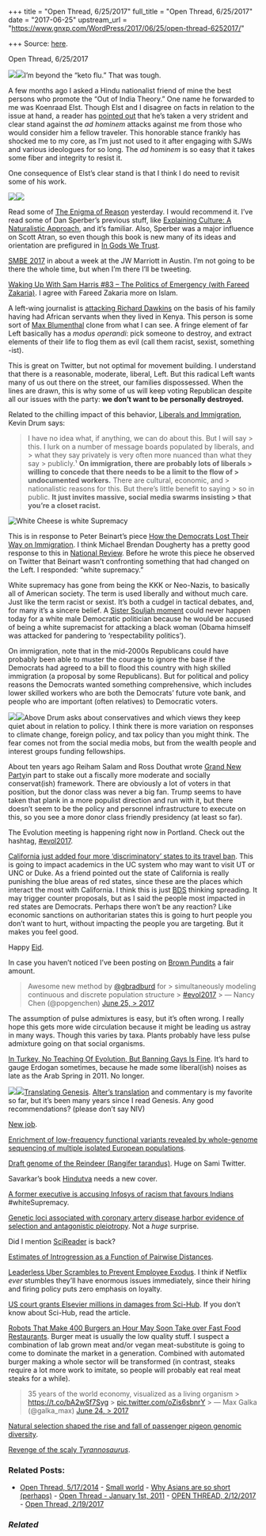 +++
title = "Open Thread, 6/25/2017"
full_title = "Open Thread, 6/25/2017"
date = "2017-06-25"
upstream_url = "https://www.gnxp.com/WordPress/2017/06/25/open-thread-6252017/"

+++
Source: [here](https://www.gnxp.com/WordPress/2017/06/25/open-thread-6252017/).

Open Thread, 6/25/2017

[![](https://i0.wp.com/www.brownpundits.com/wp-content/uploads/2017/06/download-40.jpeg?resize=180%2C280)![](https://i0.wp.com/www.brownpundits.com/wp-content/uploads/2017/06/download-40.jpeg?resize=180%2C280)](https://www.amazon.com/exec/obidos/ASIN/B018TVABDM/geneexpressio-20)I’m beyond the “keto flu.” That was tough.

A few months ago I asked a Hindu nationalist friend of mine the best persons who promote the “Out of India Theory.” One name he forwarded to me was Koenraad Elst. Though Elst and I disagree on facts in relation to the issue at hand, a reader has [pointed out](http://www.pragyata.com/mag/genetics-and-the-aryan-invasion-debate-367) that he’s taken a very strident and clear stand against the *ad hominem* attacks against me from those who would consider him a fellow traveler. This honorable stance frankly has shocked me to my core, as I’m just not used to it after engaging with SJWs and various ideologues for so long. The *ad hominem* is so easy that it takes some fiber and integrity to resist it.

One consequence of Elst’s clear stand is that I think I do need to revisit some of his work.

[![](https://i0.wp.com/www.gnxp.com/WordPress/wp-content/uploads/2017/06/download-41.jpeg?resize=183%2C276)![](https://i0.wp.com/www.gnxp.com/WordPress/wp-content/uploads/2017/06/download-41.jpeg?resize=183%2C276)](https://www.amazon.com/exec/obidos/ASIN/B06XWFM3PP/geneexpressio-20)

Read some of [The Enigma of Reason](https://www.amazon.com/exec/obidos/ASIN/B06XWFM3PP/geneexpressio-20) yesterday. I would recommend it. I’ve read some of Dan Sperber’s previous stuff, like [Explaining Culture: A Naturalistic Approach](https://www.amazon.com/exec/obidos/ASIN/0631200452/geneexpressio-20), and it’s familiar. Also, Sperber was a major influence on Scott Atran, so even though this book is new many of its ideas and orientation are prefigured in [In Gods We Trust](https://www.amazon.com/exec/obidos/ASIN/0195149300/geneexpressio-20).

[SMBE 2017](http://www.smbe2017.org/) in about a week at the JW Marriott in Austin. I’m not going to be there the whole time, but when I’m there I’ll be tweeting.

[Waking Up With Sam Harris \#83 – The Politics of Emergency (with Fareed Zakaria)](https://www.youtube.com/watch?v=ciwRt_ExAlk). I agree with Fareed Zakaria more on Islam.

A left-wing journalist is [attacking Richard Dawkins](https://twitter.com/BenjaminNorton/status/878494280637194240) on the basis of his family having had African servants when they lived in Kenya. This person is some sort of [Max Blumenthal](https://en.wikipedia.org/wiki/Max_Blumenthal) clone from what I can see. A fringe element of far Left basically has a *modus operandi*: pick someone to destroy, and extract elements of their life to flog them as evil (call them racist, sexist, something -ist).

This is great on Twitter, but not optimal for movement building. I understand that there is a reasonable, moderate, liberal, Left. But this radical Left wants many of us out there on the street, our families dispossessed. When the lines are drawn, this is why some of us will keep voting Republican despite all our issues with the party: **we don’t want to be personally destroyed.**

Related to the chilling impact of this behavior, [Liberals and Immigration](http://www.motherjones.com/kevin-drum/2017/06/liberals-and-immigration/), Kevin Drum says:

> I have no idea what, if anything, we can do about this. But I will say > this. I lurk on a number of message boards populated by liberals, and > what they say privately is very often more nuanced than what they say > publicly.¹ **On immigration, there are probably lots of liberals > willing to concede that there needs to be a limit to the flow of > undocumented workers.** There are cultural, economic, and > nationalistic reasons for this. But there’s little benefit to saying > so in public. **It just invites massive, social media swarms insisting > that you’re a closet racist.**

![White Cheese is white Supremacy](https://i0.wp.com/www.gnxp.com/WordPress/wp-content/uploads/2017/06/download-42.jpeg?resize=250%2C202)

This is in response to Peter Beinart’s piece [How the Democrats Lost Their Way on Immigration](https://www.theatlantic.com/magazine/archive/2017/07/the-democrats-immigration-mistake/528678/). I think Michael Brendan Dougherty has a pretty good response to this in [National Review](http://www.nationalreview.com/article/448870/democrats-immigration-they-cant-find-sane-stance). Before he wrote this piece he observed on Twitter that Beinart wasn’t confronting something that had changed on the Left. I responded: “white supremacy.”

White supremacy has gone from being the KKK or Neo-Nazis, to basically all of American society. The term is used liberally and without much care. Just like the term racist or sexist. It’s both a cudgel in tactical debates, and, for many it’s a sincere belief. A [Sister Souljah moment](https://en.wikipedia.org/wiki/Sister_Souljah_moment) could never happen today for a white male Democratic politician because he would be accused of being a white supremacist for attacking a black woman (Obama himself was attacked for pandering to ‘respectability politics’).

On immigration, note that in the mid-2000s Republicans could have probably been able to muster the courage to ignore the base if the Democrats had agreed to a bill to flood this country with high skilled immigration (a proposal by some Republicans). But for political and policy reasons the Democrats wanted something comprehensive, which includes lower skilled workers who are both the Democrats’ future vote bank, and people who are important (often relatives) to Democratic voters.

[![](https://i0.wp.com/www.gnxp.com/WordPress/wp-content/uploads/2017/06/download-43.jpeg?resize=181%2C279)![](https://i0.wp.com/www.gnxp.com/WordPress/wp-content/uploads/2017/06/download-43.jpeg?resize=181%2C279)](https://www.amazon.com/exec/obidos/ASIN/B0015DYJAI/geneexpressio-20)Above Drum asks about conservatives and which views they keep quiet about in relation to policy. I think there is more variation on responses to climate change, foreign policy, and tax policy than you might think. The fear comes not from the social media mobs, but from the wealth people and interest groups funding fellowships.

About ten years ago Reiham Salam and Ross Douthat wrote [Grand New Party](https://www.amazon.com/exec/obidos/ASIN/B0015DYJAI/geneexpressio-20)in part to stake out a fiscally more moderate and socially conservat(ish) framework. There are obviously a lot of voters in that position, but the donor class was never a big fan. Trump seems to have taken that plank in a more populist direction and run with it, but there doesn’t seem to be the policy and personnel infrastructure to execute on this, so you see a more donor class friendly presidency (at least so far).

The Evolution meeting is happening right now in Portland. Check out the hashtag, [\#evol2017](https://twitter.com/hashtag/evol2017?src=hash).

[California just added four more ‘discriminatory’ states to its travel ban](https://www.washingtonpost.com/news/post-nation/wp/2017/06/23/california-just-added-four-more-discriminatory-states-to-its-travel-ban/?utm_term=.3ce99db9cb05). This is going to impact academics in the UC system who may want to visit UT or UNC or Duke. As a friend pointed out the state of California is really punishing the blue areas of red states, since these are the places which interact the most with California. I think this is just [BDS](https://en.wikipedia.org/wiki/Boycott,_Divestment_and_Sanctions) thinking spreading. It may trigger counter proposals, but as I said the people most impacted in red states are Democrats. Perhaps there won’t be any reaction? Like economic sanctions on authoritarian states this is going to hurt people you don’t want to hurt, without impacting the people you are targeting. But it makes you feel good.

Happy [Eid](https://en.wikipedia.org/wiki/Eid_al-Fitr).

In case you haven’t noticed I’ve been posting on [Brown Pundits](http://www.brownpundits.com/author/razib_k_khan/) a fair amount.

> Awesome new method by [@gbradburd](https://twitter.com/gbradburd) for > simultaneously modeling continuous and discrete population structure > [\#evol2017](https://twitter.com/hashtag/evol2017?src=hash) >
> — Nancy Chen (@popgenchen) [June 25, > 2017](https://twitter.com/popgenchen/status/879009462656172032)

The assumption of pulse admixtures is easy, but it’s often wrong. I really hope this gets more wide circulation because it might be leading us astray in many ways. Though this varies by taxa. Plants probably have less pulse admixture going on that social organisms.

[In Turkey, No Teaching Of Evolution, But Banning Gays Is Fine](http://hotair.com/archives/2017/06/25/turkey-no-teaching-evolution-banning-gays-fine/). It’s hard to gauge Erdogan sometimes, because he made some liberal(ish) noises as late as the Arab Spring in 2011. No longer.

[![](https://i0.wp.com/www.gnxp.com/WordPress/wp-content/uploads/2017/06/download-44.jpeg?resize=184%2C274)![](https://i0.wp.com/www.gnxp.com/WordPress/wp-content/uploads/2017/06/download-44.jpeg?resize=184%2C274)](https://www.amazon.com/exec/obidos/ASIN/B009X5BVEW/geneexpressio-20)[Translating Genesis](https://www.washingtonpost.com/news/volokh-conspiracy/wp/2017/06/23/translating-genesis/?utm_term=.6d9f0df92d73). [Alter’s translation](https://www.amazon.com/exec/obidos/ASIN/B009X5BVEW/geneexpressio-20) and commentary is my favorite so far, but it’s been many years since I read Genesis. Any good recommendations? (please don’t say NIV)

[New job](https://twitter.com/insitome/status/877229783641403392).

[Enrichment of low-frequency functional variants revealed by whole-genome sequencing of multiple isolated European populations](https://www.nature.com/articles/ncomms15927).

[Draft genome of the Reindeer (Rangifer tarandus)](http://biorxiv.org/content/early/2017/06/23/154724). Huge on Sami Twitter.

Savarkar’s book [Hindutva](https://www.amazon.com/exec/obidos/ASIN/8188388254/geneexpressio-20) needs a new cover.

[A former executive is accusing Infosys of racism that favours Indians](https://qz.com/1010965/a-former-executive-is-accusing-infosys-of-racism-that-favours-indians/) \#whiteSupremacy.

[Genetic loci associated with coronary artery disease harbor evidence of selection and antagonistic pleiotropy](http://journals.plos.org/plosgenetics/article?id=10.1371/journal.pgen.1006328). Not a *huge* surprise.

Did I mention [SciReader](http://www.scireader.org/home/) is back?

[Estimates of Introgression as a Function of Pairwise Distances](http://biorxiv.org/content/early/2017/06/23/154377).

[Leaderless Uber Scrambles to Prevent Employee Exodus](https://www.wsj.com/articles/uber-makes-quick-workplace-reforms-to-calm-strained-nerves-1498237561). I think if Netflix *ever* stumbles they’ll have enormous issues immediately, since their hiring and firing policy puts zero emphasis on loyalty.

[US court grants Elsevier millions in damages from Sci-Hub](http://www.nature.com/news/us-court-grants-elsevier-millions-in-damages-from-sci-hub-1.22196?WT.mc_id=TWT_NatureNews&sf91116091=1). If you don’t know about Sci-Hub, read the article.

[Robots That Make 400 Burgers an Hour May Soon Take over Fast Food Restaurants](http://interestingengineering.com/robots-make-400-burgers-hour-take-over-fast-food-restaurants/). Burger meat is usually the low quality stuff. I suspect a combination of lab grown meat and/or vegan meat-substitute is going to come to dominate the market in a generation. Combined with automated burger making a whole sector will be transformed (in contrast, steaks require a lot more work to imitate, so people will probably eat real meat steaks for a while).

> 35 years of the world economy, visualized as a living organism > <https://t.co/bA2wSf7Syg> > [pic.twitter.com/oZis6sbnrY](https://t.co/oZis6sbnrY) >
> — Max Galka (@galka_max) [June 24, > 2017](https://twitter.com/galka_max/status/878742309092950017)

[Natural selection shaped the rise and fall of passenger pigeon genomic diversity](http://biorxiv.org/content/early/2017/06/23/154294).

[Revenge of the scaly *Tyrannosaurus*](http://markwitton-com.blogspot.co.uk/2017/06/revenge-of-scaly-tyrannosaurus.html).

### Related Posts:

- [Open Thread,
  5/17/2014](https://www.gnxp.com/WordPress/2014/05/18/open-thread-5172014/) - [Small world](https://www.gnxp.com/WordPress/2008/08/05/small-world/) - [Why Asians are so short
  (perhaps)](https://www.gnxp.com/WordPress/2007/09/06/why-asians-are-so-short-perhaps/) - [Open Thread - January 1st,
  2011](https://www.gnxp.com/WordPress/2011/01/01/open-thread-january-1st-2011/) - [OPEN THREAD,
  2/12/2017](https://www.gnxp.com/WordPress/2017/02/12/open-thread-2122017/) - [Open Thread,
  2/19/2017](https://www.gnxp.com/WordPress/2017/02/19/open-thread-2192017/)

### *Related*

[](https://www.addtoany.com/add_to/facebook?linkurl=https%3A%2F%2Fwww.gnxp.com%2FWordPress%2F2017%2F06%2F25%2Fopen-thread-6252017%2F&linkname=Open%20Thread%2C%206%2F25%2F2017 "Facebook")[](https://www.addtoany.com/add_to/twitter?linkurl=https%3A%2F%2Fwww.gnxp.com%2FWordPress%2F2017%2F06%2F25%2Fopen-thread-6252017%2F&linkname=Open%20Thread%2C%206%2F25%2F2017 "Twitter")[](https://www.addtoany.com/add_to/email?linkurl=https%3A%2F%2Fwww.gnxp.com%2FWordPress%2F2017%2F06%2F25%2Fopen-thread-6252017%2F&linkname=Open%20Thread%2C%206%2F25%2F2017 "Email")[](https://www.addtoany.com/share)
